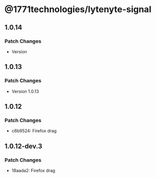 # @1771technologies/lytenyte-signal

## 1.0.14

### Patch Changes

- Version

## 1.0.13

### Patch Changes

- Version 1.0.13

## 1.0.12

### Patch Changes

- c6b9524: Firefox drag

## 1.0.12-dev.3

### Patch Changes

- 18aada2: Firefox drag
